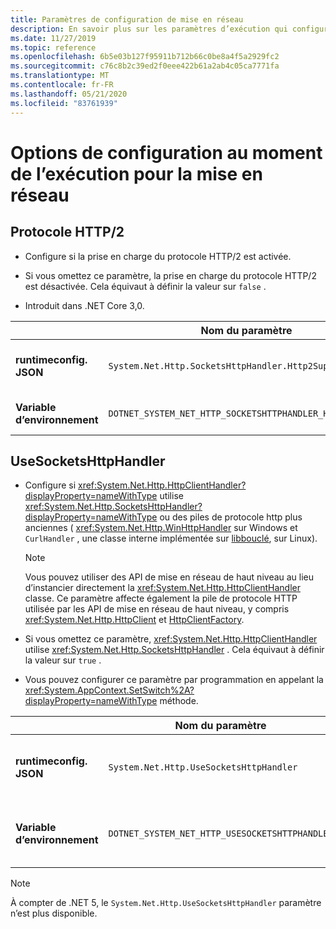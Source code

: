 ```yaml
---
title: Paramètres de configuration de mise en réseau
description: En savoir plus sur les paramètres d’exécution qui configurent la mise en réseau pour les applications .NET Core.
ms.date: 11/27/2019
ms.topic: reference
ms.openlocfilehash: 6b5e03b127f95911b712b66c0be8a4f5a2929fc2
ms.sourcegitcommit: c76c8b2c39ed2f0eee422b61a2ab4c05ca7771fa
ms.translationtype: MT
ms.contentlocale: fr-FR
ms.lasthandoff: 05/21/2020
ms.locfileid: "83761939"
---
```

# <a name="run-time-configuration-options-for-networking"></a>Options de configuration au moment de l’exécution pour la mise en réseau

## <a name="http2-protocol"></a>Protocole HTTP/2

- Configure si la prise en charge du protocole HTTP/2 est activée.

- Si vous omettez ce paramètre, la prise en charge du protocole HTTP/2 est désactivée. Cela équivaut à définir la valeur sur `false` .

- Introduit dans .NET Core 3,0.

| | Nom du paramètre | Valeurs |
| - | - | - |
| **runtimeconfig. JSON** | `System.Net.Http.SocketsHttpHandler.Http2Support` | `false`-désactivé<br/>`true`-activé |
| **Variable d’environnement** | `DOTNET_SYSTEM_NET_HTTP_SOCKETSHTTPHANDLER_HTTP2SUPPORT` | `0`-désactivé<br/>`1`-activé |

## <a name="usesocketshttphandler"></a>UseSocketsHttpHandler

- Configure si <xref:System.Net.Http.HttpClientHandler?displayProperty=nameWithType> utilise <xref:System.Net.Http.SocketsHttpHandler?displayProperty=nameWithType> ou des piles de protocole http plus anciennes ( <xref:System.Net.Http.WinHttpHandler> sur Windows et `CurlHandler` , une classe interne implémentée sur [libbouclé](https://curl.haxx.se/libcurl/), sur Linux).

  > [!NOTE]
  > Vous pouvez utiliser des API de mise en réseau de haut niveau au lieu d’instancier directement la <xref:System.Net.Http.HttpClientHandler> classe. Ce paramètre affecte également la pile de protocole HTTP utilisée par les API de mise en réseau de haut niveau, y compris <xref:System.Net.Http.HttpClient> et [HttpClientFactory](https://docs.microsoft.com/previous-versions/aspnet/hh995280(v%3dvs.118)).

- Si vous omettez ce paramètre, <xref:System.Net.Http.HttpClientHandler> utilise <xref:System.Net.Http.SocketsHttpHandler> . Cela équivaut à définir la valeur sur `true` .

- Vous pouvez configurer ce paramètre par programmation en appelant la <xref:System.AppContext.SetSwitch%2A?displayProperty=nameWithType> méthode.

| | Nom du paramètre | Valeurs |
| - | - | - |
| **runtimeconfig. JSON** | `System.Net.Http.UseSocketsHttpHandler` | `true`-active l’utilisation de<xref:System.Net.Http.SocketsHttpHandler><br/>`false`-active l’utilisation de <xref:System.Net.Http.WinHttpHandler> sur Windows ou [libbouclé](https://curl.haxx.se/libcurl/) sur Linux |
| **Variable d’environnement** | `DOTNET_SYSTEM_NET_HTTP_USESOCKETSHTTPHANDLER` | `1`-active l’utilisation de<xref:System.Net.Http.SocketsHttpHandler><br/>`0`-active l’utilisation de <xref:System.Net.Http.WinHttpHandler> sur Windows ou [libbouclé](https://curl.haxx.se/libcurl/) sur Linux |

> [!NOTE]
> À compter de .NET 5, le `System.Net.Http.UseSocketsHttpHandler` paramètre n’est plus disponible.
